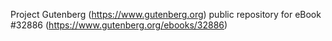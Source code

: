 Project Gutenberg (https://www.gutenberg.org) public repository for eBook #32886 (https://www.gutenberg.org/ebooks/32886)
